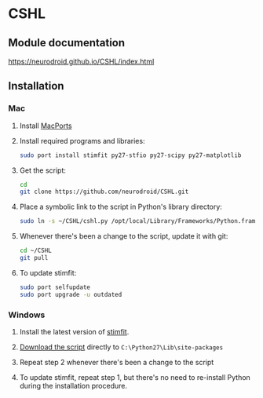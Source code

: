 # CSHL

## Module documentation

https://neurodroid.github.io/CSHL/index.html

## Installation

### Mac

  1. Install [MacPorts](https://macports.org)
  2. Install required programs and libraries:
    
     ```bash
     sudo port install stimfit py27-stfio py27-scipy py27-matplotlib
     ```
  3. Get the script:
    
     ```bash
     cd
     git clone https://github.com/neurodroid/CSHL.git
     ```
  4. Place a symbolic link to the script in Python's library directory:
    
     ```bash
     sudo ln -s ~/CSHL/cshl.py /opt/local/Library/Frameworks/Python.framework/Versions/2.7/lib/python2.7/site-packages/
     ```
     
  5. Whenever there's been a change to the script, update it with git:
  
     ```bash
     cd ~/CSHL
     git pull
     ```
  
  6. To update stimfit:
  
     ```bash
     sudo port selfupdate
     sudo port upgrade -u outdated
     ```

### Windows

  1. Install the latest version of [stimfit](https://github.com/neurodroid/stimfit/releases).
  
  2. [Download the script](https://github.com/neurodroid/CSHL/raw/master/cshl.py) directly to `C:\Python27\Lib\site-packages`
   
  3. Repeat step 2 whenever there's been a change to the script

  4. To update stimfit, repeat step 1, but there's no need to re-install Python during the installation procedure.
